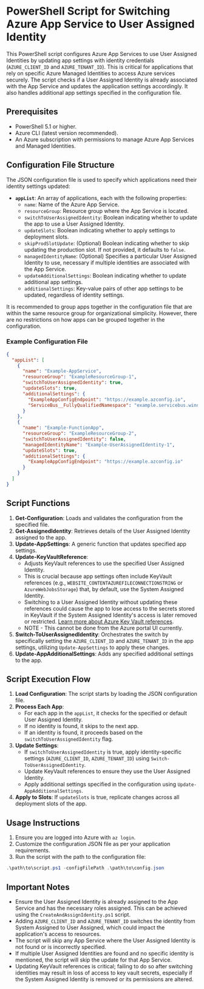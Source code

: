 # PowerShell Script for Switching Azure App Service to User Assigned Identity

This PowerShell script configures Azure App Services to use User Assigned Identities by updating app settings with identity credentials (`AZURE_CLIENT_ID` and `AZURE_TENANT_ID`). This is critical for applications that rely on specific Azure Managed Identities to access Azure services securely. The script checks if a User Assigned Identity is already associated with the App Service and updates the application settings accordingly. It also handles additional app settings specified in the configuration file.

## Prerequisites

- PowerShell 5.1 or higher.
- Azure CLI (latest version recommended).
- An Azure subscription with permissions to manage Azure App Services and Managed Identities.

## Configuration File Structure

The JSON configuration file is used to specify which applications need their identity settings updated:

- **`appList`**: An array of applications, each with the following properties:
  - `name`: Name of the Azure App Service.
  - `resourceGroup`: Resource group where the App Service is located.
  - `switchToUserAssignedIdentity`: Boolean indicating whether to update the app to use a User Assigned Identity.
  - `updateSlots`: Boolean indicating whether to apply settings to deployment slots.
  - `skipProdSlotUpdate`: (Optional) Boolean indicating whether to skip updating the production slot. If not provided, it defaults to `false`.
  - `managedIdentityName`: (Optional) Specifies a particular User Assigned Identity to use, necessary if multiple identities are associated with the App Service.
  - `updateAdditionalSettings`: Boolean indicating whether to update additional app settings.
  - `additionalSettings`: Key-value pairs of other app settings to be updated, regardless of identity settings.

It is recommended to group apps together in the configuration file that are within the same resource group for organizational simplicity. However, there are no restrictions on how apps can be grouped together in the configuration.

### Example Configuration File

```json
{
  "appList": [
    {
      "name": "Example-AppService",
      "resourceGroup": "ExampleResourceGroup-1",
      "switchToUserAssignedIdentity": true,
      "updateSlots": true,
      "additionalSettings": {
        "ExampleAppConfigEndpoint": "https://example.azconfig.io",
        "ServiceBus__FullyQualifiedNamespace": "example.servicebus.windows.net"
      }
    },
    {
      "name": "Example-FunctionApp",
      "resourceGroup": "ExampleResourceGroup-2",
      "switchToUserAssignedIdentity": false,
      "managedIdentityName": "Example-UserAssignedIdentity-1",
      "updateSlots": true,
      "additionalSettings": {
        "ExampleAppConfigEndpoint": "https://example.azconfig.io"
      }
    }
  ]
}
```

## Script Functions

1. **Get-Configuration**: Loads and validates the configuration from the specified file.
2. **Get-AssignedIdentity**: Retrieves details of the User Assigned Identity assigned to the app.
3. **Update-AppSettings**: A generic function that updates specified app settings.
4. **Update-KeyVaultReference**: 
    - Adjusts KeyVault references to use the specified User Assigned Identity. 
    - This is crucial because app settings often include KeyVault references (e.g., `WEBSITE_CONTENTAZUREFILECONNECTIONSTRING` or `AzureWebJobsStorage`) that, by default, use the System Assigned Identity.
    - Switching to a User Assigned Identity without updating these references could cause the app to lose access to the secrets stored in KeyVault if the System Assigned Identity's access is later removed or restricted. [Learn more about Azure Key Vault references](https://learn.microsoft.com/en-us/azure/app-service/app-service-key-vault-references?tabs=azure-cli#access-vaults-with-a-user-assigned-identity).
    - NOTE - This cannot be done from the Azure portal UI currently.
5. **Switch-ToUserAssignedIdentity**: Orchestrates the switch by specifically setting the `AZURE_CLIENT_ID` and `AZURE_TENANT_ID` in the app settings, utilizing `Update-AppSettings` to apply these changes.
6. **Update-AppAdditionalSettings**: Adds any specified additional settings to the app.

## Script Execution Flow

1. **Load Configuration**: The script starts by loading the JSON configuration file.
2. **Process Each App**:
   - For each app in the `appList`, it checks for the specified or default User Assigned Identity.
   - If no identity is found, it skips to the next app.
   - If an identity is found, it proceeds based on the `switchToUserAssignedIdentity` flag.
3. **Update Settings**:
   - If `switchToUserAssignedIdentity` is true, apply identity-specific settings (`AZURE_CLIENT_ID`, `AZURE_TENANT_ID`) using `Switch-ToUserAssignedIdentity`.
   - Update KeyVault references to ensure they use the User Assigned Identity.
   - Apply additional settings specified in the configuration using `Update-AppAdditionalSettings`.
4. **Apply to Slots**: If `updateSlots` is true, replicate changes across all deployment slots of the app.

## Usage Instructions

1. Ensure you are logged into Azure with `az login`.
2. Customize the configuration JSON file as per your application requirements.
3. Run the script with the path to the configuration file:

```powershell
.\path\to\script.ps1 -configFilePath .\path\to\config.json
```

## Important Notes

- Ensure the User Assigned Identity is already assigned to the App Service and has the necessary roles assigned. This can be achieved using the `CreateAndAssignIdentity.ps1` script.
- Adding `AZURE_CLIENT_ID` and `AZURE_TENANT_ID` switches the identity from System Assigned to User Assigned, which could impact the application's access to resources.
- The script will skip any App Service where the User Assigned Identity is not found or is incorrectly specified.
- If multiple User Assigned Identities are found and no specific identity is mentioned, the script will skip the update for that App Service.
- Updating KeyVault references is critical; failing to do so after switching identities may result in loss of access to key vault secrets, especially if the System Assigned Identity is removed or its permissions are altered.